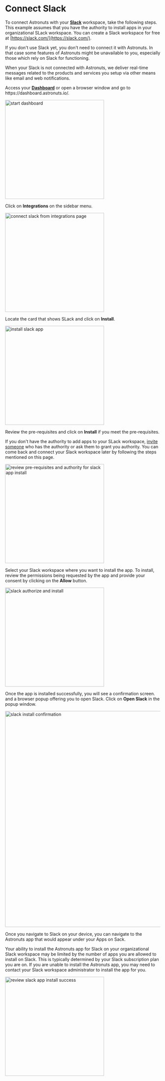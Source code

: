 # Connect Slack


To connect Astronuts with your **[Slack](https://slack.com/)** workspace, take the following steps.
This example assumes that you have the authority to install apps in your organizational SLack workspace.
You can create a Slack workspace for free at [https://slack.com/](https://slack.com/).

<tip>
    <p>
        If you don't use Slack yet, you don't need to connect it with Astronuts.
        In that case some features of Astronuts might be unavailable to you,
        especially those which rely on Slack for functioning. 
    </p>
    <p>
    When your Slack is not connected with Astronuts,
    we deliver real-time messages related to the products and services you setup via other means like email and web notifications.
    </p>
</tip>

<procedure title="Connect your Slack workspace" id="connect-slack-workspace">
    <step>
        <p>Access your <a href="https://dashboard.astronuts.io/"><b>Dashboard</b></a> or open a browser window and go to https://dashboard.astronuts.io/.</p>
    <img src="account-dashboard.png" alt="start dashboard" border-effect="line" width="321" thumbnail="true"/>
    </step>
    <step>
        <p>Click on <b>Integrations</b> on the sidebar menu.</p>
        <img src="integrations-settings.png" alt="connect slack from integrations page" border-effect="line" 
            width="321" thumbnail="true"/>
    </step>
    <step>
        <p>Locate the card that shows SLack and click on <b>Install</b>.</p>
        <img src="install-slack-app.png" alt="install slack app" border-effect="line" width="321" thumbnail="false"/>
    </step>
    <step>
        <p>Review the pre-requisites and click on <b>Install</b> if you meet the pre-requisites.</p>
        <tip>
            <p>
                If you don't have the authority to add apps to your SLack workspace,
                <a href="Invite-team-members.md">invite someone</a> who has the authority
                or ask them to grant you authority.
                You can come back and connect your Slack workspace later by following the steps mentioned on this page.
            </p>
        </tip>
        <img src="slack-review-pre-requisites.png" alt="review pre-requisites and authority for slack app install" border-effect="line" width="321" thumbnail="true"/>
    </step>
    <step>
        <p>Select your Slack workspace where you want to install the app. To install, review the permissions being requested by the app and provide your consent by clicking on the <b>Allow</b> button.</p>
        <img src="slack-install-and-authorize.png" alt="slack authorize and install" border-effect="line" width="321" 
        thumbnail="true"/>
    </step>
    <step>
        <p>Once the app is installed successfully, you will see a confirmation screen. and a browser popup offering you to open Slack. Click on <b>Open Slack</b> in the popup window.</p>
        <img src="slack-install-success.png" alt="slack install confirmation" border-effect="line" width="700" 
thumbnail="false"/>
    </step>
    <step>
        <p>Once you navigate to Slack on your device, you can navigate to the Astronuts app that would appear under your Apps on Sack.</p>
        <tip>
            <p>
                Your ability
                to install the Astronuts app for Slack on your organizational Slack workspace may be limited by the number of apps you are allowed
                to install on Slack.
                This is typically determined by your Slack subscription plan you are on.
                If you are unable to install the Astronuts app,
                you may need to contact your Slack workspace administrator to install the app for you.
            </p>
        </tip>
        <img src="slack-app-verification.png" alt="review slack app install success" border-effect="line" width="321" 
        thumbnail="true"/>
    </step>
</procedure>